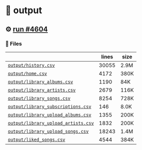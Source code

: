 # 📝  output 

## ⚙️ [run #4604](https://github.com/jwenerd/ytm-dl/actions/runs/16033241288)

### 📁 Files

|                                                                         |lines|size|
|-------------------------------------------------------------------------|-----|----|
|[`output/history.csv` ](output/history.csv)                              |30055|2.9M|
|[`output/home.csv` ](output/home.csv)                                    |4172 |380K|
|[`output/library_albums.csv` ](output/library_albums.csv)                |1190 |84K |
|[`output/library_artists.csv` ](output/library_artists.csv)              |2679 |116K|
|[`output/library_songs.csv` ](output/library_songs.csv)                  |8254 |728K|
|[`output/library_subscriptions.csv` ](output/library_subscriptions.csv)  |146  |8.0K|
|[`output/library_upload_albums.csv` ](output/library_upload_albums.csv)  |1355 |200K|
|[`output/library_upload_artists.csv` ](output/library_upload_artists.csv)|1832 |200K|
|[`output/library_upload_songs.csv` ](output/library_upload_songs.csv)    |18243|1.4M|
|[`output/liked_songs.csv` ](output/liked_songs.csv)                      |4544 |384K|